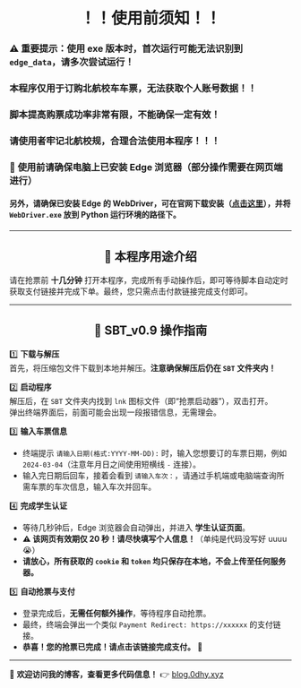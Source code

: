 # <center>！！使用前须知！！</center>

### ⚠️ **重要提示：使用 exe 版本时，首次运行可能无法识别到 `edge_data`，请多次尝试运行！**

### 本程序仅用于订购北航校车车票，无法获取个人账号数据！！
### 脚本提高购票成功率非常有限，不能确保一定有效！
### 请使用者牢记北航校规，合理合法使用本程序！！！


### 📌 **使用前请确保电脑上已安装 Edge 浏览器（部分操作需要在网页端进行）**

#### 另外，请确保已安装 Edge 的 WebDriver，可在官网下载安装（[点击这里](https://developer.microsoft.com/en-us/microsoft-edge/tools/webdriver/?form=MA13LH#downloads)），并将 `WebDriver.exe` 放到 Python 运行环境的路径下。  

---
## <center>📌 本程序用途介绍</center>

请在抢票前 **十几分钟** 打开本程序，完成所有手动操作后，即可等待脚本自动定时获取支付链接并完成下单。最终，您只需点击付款链接完成支付即可。

---
## <center>🚀 SBT_v0.9 操作指南</center>

1️⃣ **下载与解压**  
首先，将压缩包文件下载到本地并解压。**注意确保解压后仍在 `SBT` 文件夹内！**

2️⃣ **启动程序**  
解压后，在 `SBT` 文件夹内找到 `lnk` 图标文件（即“抢票启动器”），双击打开。  
弹出终端界面后，前面可能会出现一段报错信息，无需理会。

3️⃣ **输入车票信息**  
- 终端提示 `请输入日期(格式:YYYY-MM-DD):` 时，输入您想要订的车票日期，例如 `2024-03-04`（注意年月日之间使用短横线 `-` 连接）。
- 输入完日期后回车，接着会看到 `请输入车次：`，请通过手机端或电脑端查询所需车票的车次信息，输入车次并回车。

4️⃣ **完成学生认证**  
- 等待几秒钟后，Edge 浏览器会自动弹出，并进入 **学生认证页面**。
- **⚠️ 该网页有效期仅 20 秒！请尽快填写个人信息！**（单纯是代码没写好 uuuu 😭）
- **请放心，所有获取的 `cookie` 和 `token` 均只保存在本地，不会上传至任何服务器。**

5️⃣ **自动抢票与支付**  
- 登录完成后，**无需任何额外操作**，等待程序自动抢票。
- 最终，终端会弹出一个类似 `Payment Redirect: https://xxxxxx` 的支付链接。
- **恭喜！您的抢票已完成！请点击该链接完成支付。** 🎉

---

📢 **欢迎访问我的博客，查看更多代码信息！** 👉 [blog.0dhy.xyz](https://blog.0dhy.xyz/posts/9a35b101.html)

